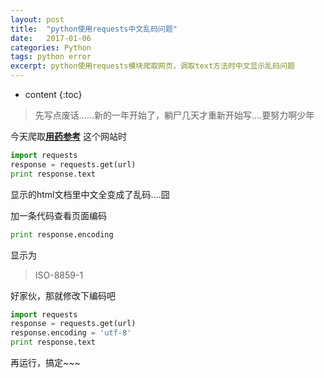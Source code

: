 ```yaml
---
layout: post
title:  "python使用requests中文乱码问题"
date:   2017-01-06 
categories: Python
tags: python error
excerpt: python使用requests模块爬取网页，调取text方法时中文显示乱码问题
---
```

* content
{:toc}


> 先写点废话......新的一年开始了，躺尸几天才重新开始写....要努力啊少年



今天爬取[**用药参考**](http://drugs.medlive.cn/drugref/html/11226.shtml) 这个网站时

```python
import requests
response = requests.get(url)
print response.text
```

显示的html文档里中文全变成了乱码....囧

加一条代码查看页面编码

```python
print response.encoding
```

显示为

> ISO-8859-1

好家伙，那就修改下编码吧

```python
import requests
response = requests.get(url)
response.encoding = 'utf-8'
print response.text
```

再运行，搞定~~~